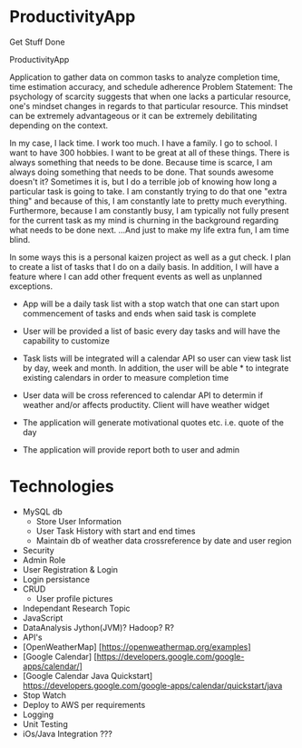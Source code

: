 # ProductivityApp
Get Stuff Done

ProductivityApp

Application to gather data on common tasks to analyze completion time, time estimation accuracy, and schedule adherence Problem Statement: The psychology of scarcity suggests that when one lacks a particular resource, one's mindset changes in regards to that particular resource. This mindset can be extremely advantageous or it can be extremely debilitating depending on the context.

In my case, I lack time. I work too much. I have a family. I go to school. I want to have 300 hobbies. I want to be great at all of these things. There is always something that needs to be done. Because time is scarce, I am always doing something that needs to be done. That sounds awesome doesn't it? Sometimes it is, but I do a terrible job of knowing how long a particular task is going to take. I am constantly trying to do that one "extra thing" and because of this, I am constantly late to pretty much everything. Furthermore, because I am constantly busy, I am typically not fully present for the current task as my mind is churning in the background regarding what needs to be done next. ...And just to make my life extra fun, I am time blind.

In some ways this is a personal kaizen project as well as a gut check. I plan to create a list of tasks that I do on a daily basis. In addition, I will have a feature where I can add other frequent events as well as unplanned exceptions.

* App will be a daily task list with a stop watch that one can start upon commencement of tasks and ends when said task is complete

* User will be provided a list of basic every day tasks and will have the capability to customize

* Task lists will be integrated will a calendar API so user can view task list by day, week and month. In addition, the user will be able * to integrate existing calendars in order to measure completion time

* User data will be cross referenced to calendar API to determin if weather and/or affects productity. Client will have weather widget

* The application will generate motivational quotes etc. i.e. quote of the day

* The application will provide report both to user and admin



# Technologies
* MySQL db
  * Store User Information
  * User Task History with start and end times
  * Maintain db of weather data crossreference by date and user region
* Security
 * Admin Role
 * User Registration & Login
 * Login persistance
* CRUD
  * User profile pictures
* Independant Research Topic
 * JavaScript
 * DataAnalysis Jython(JVM)? Hadoop? R?
* API's
 * [OpenWeatherMap] [https://openweathermap.org/examples]
 * [Google Calendar] [https://developers.google.com/google-apps/calendar/]
 * [Google Calendar Java Quickstart] https://developers.google.com/google-apps/calendar/quickstart/java
 * Stop Watch
* Deploy to AWS per requirements
* Logging
* Unit Testing
* iOs/Java Integration ???
